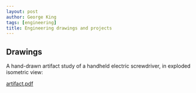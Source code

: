 ```yaml
---
layout: post
author: George King
tags: [engineering]
title: Engineering drawings and projects
---
```


## Drawings

A hand-drawn artifact study of a handheld electric screwdriver, in exploded isometric view:

[artifact.pdf](https://github.com/ge-king/ge-king.github.io/files/10047357/artifact.pdf)

